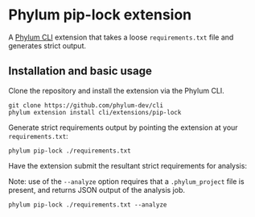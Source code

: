 # Phylum pip-lock extension

A [Phylum CLI][phylum-cli] extension that takes a loose `requirements.txt` file
and generates strict output.

[phylum-cli]: https://github.com/phylum-dev/cli


## Installation and basic usage

Clone the repository and install the extension via the Phylum CLI.

```console
git clone https://github.com/phylum-dev/cli
phylum extension install cli/extensions/pip-lock
```

Generate strict requirements output by pointing the extension at your `requirements.txt`:

```console
phylum pip-lock ./requirements.txt
```


Have the extension submit the resultant strict requirements for analysis:

Note: use of the `--analyze` option requires that a `.phylum_project` file is present, and returns JSON output of 
the analysis job.

```console
phylum pip-lock ./requirements.txt --analyze
```
